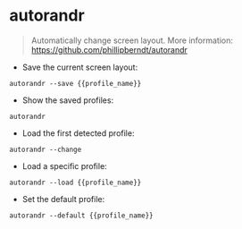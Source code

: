 # autorandr

> Automatically change screen layout.
> More information: <https://github.com/phillipberndt/autorandr>

- Save the current screen layout:

`autorandr --save {{profile_name}}`

- Show the saved profiles:

`autorandr`

- Load the first detected profile:

`autorandr --change`

- Load a specific profile:

`autorandr --load {{profile_name}}`

- Set the default profile:

`autorandr --default {{profile_name}}`
